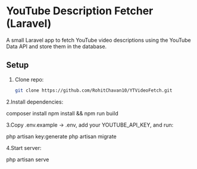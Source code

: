 # YouTube Description Fetcher (Laravel)

A small Laravel app to fetch YouTube video descriptions using the YouTube Data API and store them in the database.

## Setup
1. Clone repo:
   ```bash
   git clone https://github.com/RohitChavan10/YTVideoFetch.git
2.Install dependencies:

composer install
npm install && npm run build

3.Copy .env.example → .env, add your YOUTUBE_API_KEY, and run:

php artisan key:generate
php artisan migrate

4.Start server:

php artisan serve
